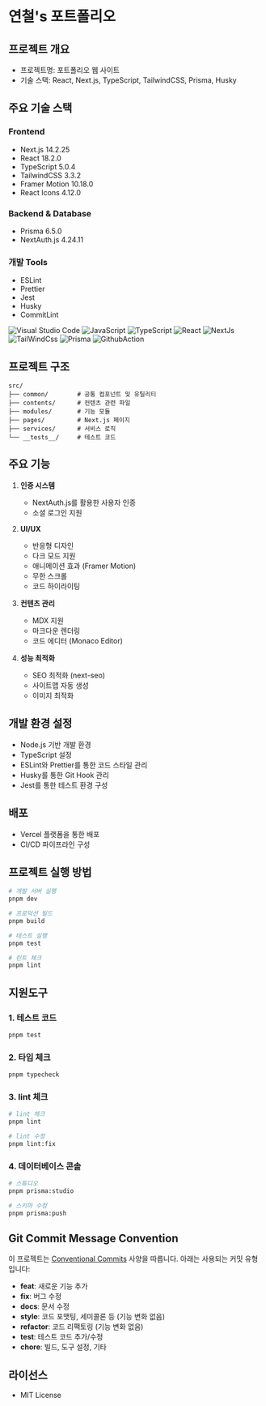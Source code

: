 # 연철's 포트폴리오

## 프로젝트 개요

- 프로젝트명: 포트폴리오 웹 사이트
- 기술 스택: React, Next.js, TypeScript, TailwindCSS, Prisma, Husky

## 주요 기술 스택

### Frontend

- Next.js 14.2.25
- React 18.2.0
- TypeScript 5.0.4
- TailwindCSS 3.3.2
- Framer Motion 10.18.0
- React Icons 4.12.0

### Backend & Database

- Prisma 6.5.0
- NextAuth.js 4.24.11

### 개발 Tools

- ESLint
- Prettier
- Jest
- Husky
- CommitLint

![Visual Studio Code](https://img.shields.io/badge/Visual_Studio_Code-0078d7?style=for-the-badge&logo=visual-studio-code&logoColor=white)
![JavaScript](https://img.shields.io/badge/javascript-F7DF1E?style=for-the-badge&logo=javascript&logoColor=white)
![TypeScript](https://img.shields.io/badge/typescript-3178C6?style=for-the-badge&logo=Typescript&logoColor=white)
![React](https://img.shields.io/badge/react-61DAFB?style=for-the-badge&logo=react&logoColor=black)
![NextJs](https://img.shields.io/badge/next.js-000000?style=for-the-badge&logo=Next.js&logoColor=white)
![TailWindCss](https://img.shields.io/badge/TAILWINDCSS-06B6D4?style=for-the-badge&logo=tailwindcss&logoColor=white)
![Prisma](https://img.shields.io/badge/PRISMA-2D3748?style=for-the-badge&logo=prisma&logoColor=white)
![GithubAction](https://img.shields.io/badge/GITHUBACTION-2088FF?style=for-the-badge&logo=githubactions&logoColor=white)

## 프로젝트 구조

```
src/
├── common/        # 공통 컴포넌트 및 유틸리티
├── contents/      # 컨텐츠 관련 파일
├── modules/       # 기능 모듈
├── pages/         # Next.js 페이지
├── services/      # 서비스 로직
└── __tests__/     # 테스트 코드
```

## 주요 기능

1. **인증 시스템**

   - NextAuth.js를 활용한 사용자 인증
   - 소셜 로그인 지원

2. **UI/UX**

   - 반응형 디자인
   - 다크 모드 지원
   - 애니메이션 효과 (Framer Motion)
   - 무한 스크롤
   - 코드 하이라이팅

3. **컨텐츠 관리**

   - MDX 지원
   - 마크다운 렌더링
   - 코드 에디터 (Monaco Editor)

4. **성능 최적화**
   - SEO 최적화 (next-seo)
   - 사이트맵 자동 생성
   - 이미지 최적화

## 개발 환경 설정

- Node.js 기반 개발 환경
- TypeScript 설정
- ESLint와 Prettier를 통한 코드 스타일 관리
- Husky를 통한 Git Hook 관리
- Jest를 통한 테스트 환경 구성

## 배포

- Vercel 플랫폼을 통한 배포
- CI/CD 파이프라인 구성

## 프로젝트 실행 방법

```bash
# 개발 서버 실행
pnpm dev

# 프로덕션 빌드
pnpm build

# 테스트 실행
pnpm test

# 린트 체크
pnpm lint

```

## 지원도구

### 1. 테스트 코드

```bash
pnpm test
```

### 2. 타입 체크

```bash
pnpm typecheck
```

### 3. lint 체크

```bash
# lint 체크
pnpm lint

# lint 수정
pnpm lint:fix
```

### 4. 데이터베이스 콘솔

```bash
# 스튜디오
pnpm prisma:studio

# 스키마 수정
pnpm prisma:push
```

## Git Commit Message Convention

이 프로젝트는 [Conventional Commits](https://www.conventionalcommits.org/en/v1.0.0/) 사양을 따릅니다. 아래는 사용되는 커밋 유형입니다:

- **feat**: 새로운 기능 추가
- **fix**: 버그 수정
- **docs**: 문서 수정
- **style**: 코드 포맷팅, 세미콜론 등 (기능 변화 없음)
- **refactor**: 코드 리팩토링 (기능 변화 없음)
- **test**: 테스트 코드 추가/수정
- **chore**: 빌드, 도구 설정, 기타

## 라이선스

- MIT License
